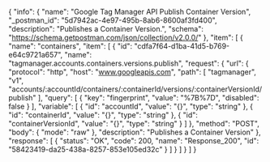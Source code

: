 {
  "info": {
    "name": "Google Tag Manager API Publish Container Version",
    "_postman_id": "5d7942ac-4e97-495b-8ab6-8600af3fd400",
    "description": "Publishes a Container Version.",
    "schema": "https://schema.getpostman.com/json/collection/v2.0.0/"
  },
  "item": [
    {
      "name": "containers",
      "item": [
        {
          "id": "cdfa7f64-d1ba-41d5-b769-e64c9721a657",
          "name": "tagmanager.accounts.containers.versions.publish",
          "request": {
            "url": {
              "protocol": "http",
              "host": "www.googleapis.com",
              "path": [
                "tagmanager",
                "v1",
                "accounts/:accountId/containers/:containerId/versions/:containerVersionId/publish"
              ],
              "query": [
                {
                  "key": "fingerprint",
                  "value": "%7B%7D",
                  "disabled": false
                }
              ],
              "variable": [
                {
                  "id": "accountId",
                  "value": "{}",
                  "type": "string"
                },
                {
                  "id": "containerId",
                  "value": "{}",
                  "type": "string"
                },
                {
                  "id": "containerVersionId",
                  "value": "{}",
                  "type": "string"
                }
              ]
            },
            "method": "POST",
            "body": {
              "mode": "raw"
            },
            "description": "Publishes a Container Version"
          },
          "response": [
            {
              "status": "OK",
              "code": 200,
              "name": "Response_200",
              "id": "58423419-da25-438a-8257-853e105ed32c"
            }
          ]
        }
      ]
    }
  ]
}